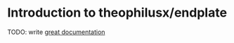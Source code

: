 # Introduction to theophilusx/endplate

TODO: write [great documentation](http://jacobian.org/writing/what-to-write/)
